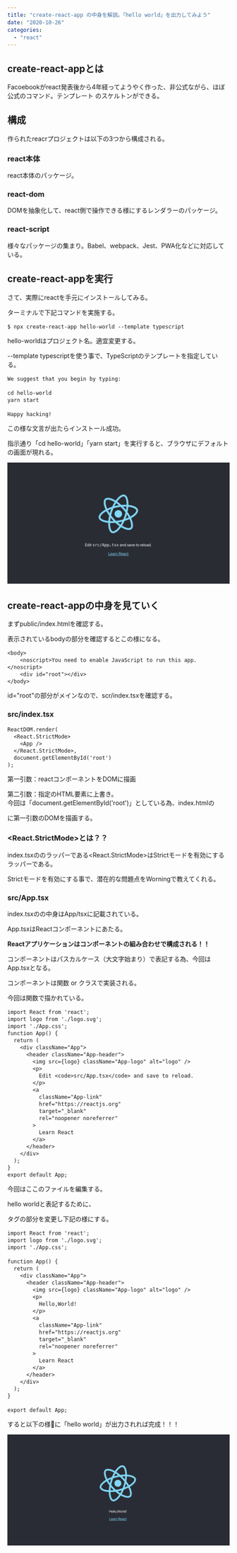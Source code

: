 ```yaml
---
title: "create-react-app の中身を解説。「hello world」を出力してみよう"
date: "2020-10-26"
categories: 
  - "react"
---
```


## create-react-appとは

Facoebookがreact発表後から4年経ってようやく作った、非公式ながら、ほぼ公式のコマンド。テンプレート のスケルトンができる。

## 構成

作られたreacrプロジェクトは以下の3つから構成される。

### react本体

react本体のパッケージ。

### react-dom

DOMを抽象化して、react側で操作できる様にするレンダラーのパッケージ。

### react-script

様々なパッケージの集まり。Babel、webpack、Jest、PWA化などに対応している。

## create-react-appを実行

さて、実際にreactを手元にインストールしてみる。

ターミナルで下記コマンドを実施する。

```
$ npx create-react-app hello-world --template typescript
```

hello-worldはプロジェクト名。適宜変更する。

\--template typescriptを使う事で、TypeScriptのテンプレートを指定している。

```
We suggest that you begin by typing:

cd hello-world 
yarn start

Happy hacking!
```

この様な文言が出たらインストール成功。

指示通り「cd hello-world」「yarn start」を実行すると、ブラウザにデフォルトの画面が現れる。

![](images/c64ef0027a8773f8b6eeae093031aaf6-1024x558.png)

## create-react-appの中身を見ていく

まずpublic/index.htmlを確認する。

表示されているbodyの部分を確認するとこの様になる。

```
<body>
    <noscript>You need to enable JavaScript to run this app.</noscript>
    <div id="root"></div>
</body>
```

id="root"の部分がメインなので、scr/index.tsxを確認する。

### src/index.tsx

```
ReactDOM.render(
  <React.StrictMode>
    <App />
  </React.StrictMode>,
  document.getElementById('root')
);
```

第一引数：reactコンポーネントをDOMに描画

第二引数：指定のHTML要素に上書き。  
今回は「document.getElementById('root')」としている為、index.htmlの<div id="root"></div>に第一引数のDOMを描画する。

### <React.StrictMode>とは？？

index.tsxの<App/>のラッパーである<React.StrictMode>はStrictモードを有効にするラッパーである。

Strictモードを有効にする事で、潜在的な問題点をWorningで教えてくれる。

### src/App.tsx

index.tsxの<App />の中身はApp/tsxに記載されている。

App.tsxはReactコンポーネントにあたる。

**Reactアプリケーションはコンポーネントの組み合わせで構成される！！**

コンポーネントはパスカルケース（大文字始まり）で表記する為、今回はApp.tsxとなる。

コンポーネントは関数 or クラスで実装される。

今回は関数で描かれている。

```
import React from 'react';
import logo from './logo.svg';
import './App.css';
function App() {
  return (
    <div className="App">
      <header className="App-header">
        <img src={logo} className="App-logo" alt="logo" />
        <p>
          Edit <code>src/App.tsx</code> and save to reload.
        </p>
        <a
          className="App-link"
          href="https://reactjs.org"
          target="_blank"
          rel="noopener noreferrer"
        >
          Learn React
        </a>
      </header>
    </div>
  );
}
export default App;
```

今回はここのファイルを編集する。

hello worldと表記するために、<p>タグの部分を変更し下記の様にする。

```
import React from 'react';
import logo from './logo.svg';
import './App.css';

function App() {
  return (
    <div className="App">
      <header className="App-header">
        <img src={logo} className="App-logo" alt="logo" />
        <p>
          Hello,World!
        </p>
        <a
          className="App-link"
          href="https://reactjs.org"
          target="_blank"
          rel="noopener noreferrer"
        >
          Learn React
        </a>
      </header>
    </div>
  );
}

export default App;
```

すると以下の様に「hello world」が出力されれば完成！！！

![](images/image-1024x510.png)
